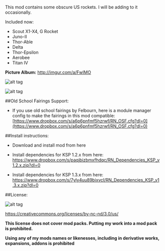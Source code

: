 This mod contains some obscure US rockets. I will be adding to it occasionally.

Included now:

* Scout X1-X4, G Rocket
* Juno-II
* Thor-Able
* Delta
* Thor-Epsilon
* Aerobee
* Titan IV

**Picture Album:** http://imgur.com/a/FwIMO

![alt tag](http://i.imgur.com/AXMiYpQ.png)

![alt tag](http://i.imgur.com/vF8OQYJ.png)

##Old School Fairings Support:
* If you use old school fairings by Felbourn, here is a module manager config to make the fairings in this mod compatible: [https://www.dropbox.com/s/a6p6pnfmf5hzrwf/RN_OSF.cfg?dl=0](https://www.dropbox.com/s/a6p6pnfmf5hzrwf/RN_OSF.cfg?dl=0)

##Install instructions:
* Download and install mod from here

* Install dependencies for KSP 1.2.x from here: https://www.dropbox.com/s/paqjbizbmxfhdqc/RN_Dependencies_KSP_v1.2.x.zip?dl=0
* Install dependencies for KSP 1.3.x from here: https://www.dropbox.com/s/7yly4uu89bixvcl/RN_Dependencies_KSP_v1.3.x.zip?dl=0

##License:

![alt tag](https://licensebuttons.net/l/by-nc-nd/3.0/88x31.png)

https://creativecommons.org/licenses/by-nc-nd/3.0/us/


**This license does not cover mod packs. Putting my work into a mod pack is prohibited.**

**Using any of my mods names or likenesses, including in derivative works, expansions, addons is prohibited**

